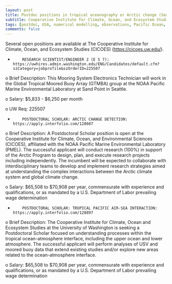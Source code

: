 ```yaml
---
layout: post
title: Postdoc positions in tropical oceanography or Arctic change (Seattle, Washington)
subtitle: Cooperative Institute for Climate, Ocean, and Ecosystem Studies (CICOES)
tags: [postdoc, USA, numerical modelling, observations, Pacific Ocean, Arctic Ocean]
comments: false
---
```

Several open positions are available at The Cooperative Institute for Climate, Ocean, and Ecosystem Studies (CICOES) (https://cicoes.uw.edu/).


-         RESEARCH SCIENTIST/ENGINEER 2 (E S 7): https://uwhires.admin.washington.edu/ENG/Candidates/default.cfm?szCategory=jobprofile&szOrderID=225507

o   Brief Description: This Mooring System Electronics Technician will work in the Global Tropical Moored Buoy Array (GTMBA) group at the NOAA Pacific Marine Environmental Laboratory at Sand Point in Seattle.

o   Salary: $5,833 - $6,250 per month

o   UW Req: 225507


-         POSTDOCTORAL SCHOLAR: ARCTIC CHANGE DETECTION: https://apply.interfolio.com/128607

o   Brief Description: A Postdoctoral Scholar position is open at the Cooperative Institute for Climate, Ocean, and Environmental Sciences (CICOES), affiliated with the NOAA Pacific Marine Environmental Laboratory (PMEL). The successful applicant will conduct research (100%) in support of the Arctic Program to design, plan, and execute research projects including independently. The incumbent will be expected to collaborate with interdisciplinary teams to develop and implement research strategies aimed at understanding the complex interactions between the Arctic climate system and global climate change.

o   Salary: $65,508 to $70,908 per year, commensurate with experience and qualifications, or as mandated by a U.S. Department of Labor prevailing wage determination



-         POSTDOCTORAL SCHOLAR: TROPICAL PACIFIC AIR-SEA INTERACTION: https://apply.interfolio.com/128897

o   Brief Description: The Cooperative Institute for Climate, Ocean and Ecosystem Studies at the University of Washington is seeking a Postdoctoral Scholar focused on understanding processes within the tropical ocean-atmosphere interface, including the upper ocean and lower atmosphere. The successful applicant will perform analyses of USV and moored buoy data that extend existing studies and/or explore new areas related to the ocean-atmosphere interface.

o   Salary: $65,508 to $70,908 per year, commensurate with experience and qualifications, or as mandated by a U.S. Department of Labor prevailing wage determination
